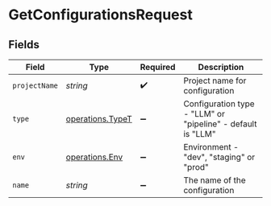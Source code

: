 # GetConfigurationsRequest


## Fields

| Field                                                       | Type                                                        | Required                                                    | Description                                                 |
| ----------------------------------------------------------- | ----------------------------------------------------------- | ----------------------------------------------------------- | ----------------------------------------------------------- |
| `projectName`                                               | *string*                                                    | :heavy_check_mark:                                          | Project name for configuration                              |
| `type`                                                      | [operations.TypeT](../../models/operations/typet.md)        | :heavy_minus_sign:                                          | Configuration type - "LLM" or "pipeline" - default is "LLM" |
| `env`                                                       | [operations.Env](../../models/operations/env.md)            | :heavy_minus_sign:                                          | Environment - "dev", "staging" or "prod"                    |
| `name`                                                      | *string*                                                    | :heavy_minus_sign:                                          | The name of the configuration                               |
